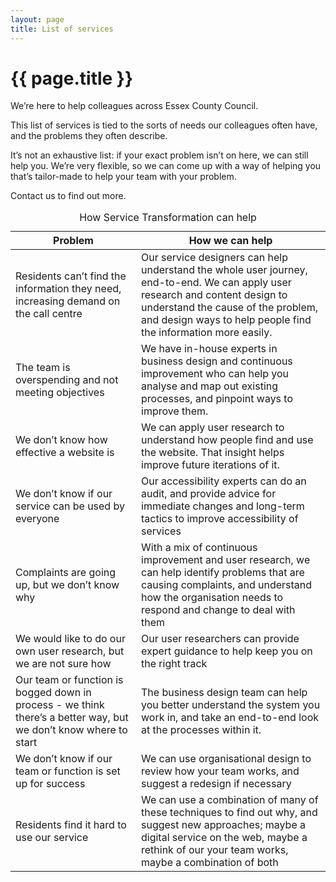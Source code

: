 ```yaml
---
layout: page
title: List of services
---
```


# {{ page.title }}

We’re here to help colleagues across Essex County Council.

This list of services is tied to the sorts of needs our colleagues often have, and the problems they often describe.

It’s not an exhaustive list: if your exact problem isn’t on here, we can still help you. We’re very flexible, so we can come up with a way of helping you that’s tailor-made to help your team with your problem.

Contact us to find out more.
<div class="table">
<table>
<caption>How Service Transformation can help</caption>
<thead>
<tr>
<th scope="col">Problem</th>
<th scope="col">How we can help</th>
</tr>
</thead>
<tbody>
<tr>
<td>Residents can’t find the information they need, increasing demand on the call centre</td>
<td>Our service designers can help understand the whole user journey, end-to-end. We can apply user research and content design to understand the cause of the problem, and design ways to help people find the information more easily.
<!--  (See our content design case study.) -->
</td>
</tr>
<tr>
<td>The team is overspending and not meeting objectives</td>
<td>We have in-house experts in business design and continuous improvement who can help you analyse and map out existing processes, and pinpoint ways to improve them.</td>
</tr>
<tr>
<td>We don’t know how effective a website is</td>
<td>We can apply user research to understand how people find and use the website. That insight helps improve future iterations of it.</td>
</tr>
<tr>
<td>We don’t know if our service can be used by everyone</td>
<td>Our accessibility experts can do an audit, and provide advice for immediate changes and long-term tactics to improve accessibility of services</td>
</tr>
<tr>
<td>Complaints are going up, but we don’t know why</td>
<td>With a mix of continuous improvement and user research, we can help identify problems that are causing complaints, and understand how the organisation needs to respond and change to deal with them</td>
</tr>
<tr>
<td>We would like to do our own user research, but we are not sure how</td>
<td>Our user researchers can provide expert guidance to help keep you on the right track</td>
</tr>
<tr>
<td>Our team or function is bogged down in process - we think there’s a better way, but we don’t know where to start</td>
<td>The business design team can help you better understand the system you work in, and take an end-to-end look at the processes within it.</td>
</tr>
<tr>
<td>We don’t know if our team or function is set up for success</td>
<td>We can use organisational design to review how your team works, and suggest a redesign if necessary</td>
</tr>
<tr>
<td>Residents find it hard to use our service</td>
<td>We can use a combination of many of these techniques to find out why, and suggest new approaches; maybe a digital service on the web, maybe a rethink of our your team works, maybe a combination of both</td>
</tr>
</tbody>
</table>
</div>